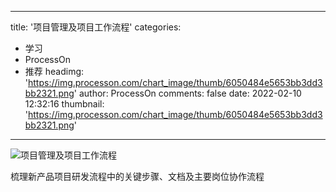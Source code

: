
---
title: '项目管理及项目工作流程'
categories: 
 - 学习
 - ProcessOn
 - 推荐
headimg: 'https://img.processon.com/chart_image/thumb/6050484e5653bb3dd3bb2321.png'
author: ProcessOn
comments: false
date: 2022-02-10 12:32:16
thumbnail: 'https://img.processon.com/chart_image/thumb/6050484e5653bb3dd3bb2321.png'
---

<div>   
<img class="thumb" alt="项目管理及项目工作流程" src="https://img.processon.com/chart_image/thumb/6050484e5653bb3dd3bb2321.png" referrerpolicy="no-referrer">
<p>梳理新产品项目研发流程中的关键步骤、文档及主要岗位协作流程</p>  
</div>
            